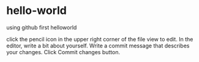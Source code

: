 # hello-world
using github first helloworld

click the pencil icon in the upper right corner of the file view to edit.
In the editor, write a bit about yourself.
Write a commit message that describes your changes.
Click Commit changes button.

